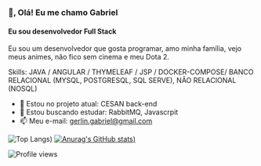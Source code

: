 ### 👋, Olá! Eu me chamo Gabriel
#### Eu sou desenvolvedor Full Stack
Eu sou um desenvolvedor que gosta programar, amo minha família, vejo meus animes, não fico sem cinema e meu Dota 2.

Skills: JAVA / ANGULAR / THYMELEAF / JSP / DOCKER-COMPOSE/ BANCO RELACIONAL (MYSQL, POSTGRESQL, SQL SERVE), NÃO RELACIONAL (NOSQL)

- 🔭 Estou no projeto atual: CESAN back-end
- 🌱 Estou buscando estudar: RabbitMQ, Javascrpit 
- 📫 Meu e-mail: gerlin.gabriel@gmail.com

 ![Top Langs](https://github-readme-stats.vercel.app/api/top-langs/?username=gerlingabriel&layout=compact&theme=dark&show_icons=true))
 [![Anurag's GitHub stats](https://github-readme-stats.vercel.app/api?username=gerlingabriel&theme=dark&show_icons=true))](https://github.com/anuraghazra/github-readme-stats) 
    
 <div alig="center">



  ![Profile views](https://gpvc.arturio.dev/gerlingabriel)


